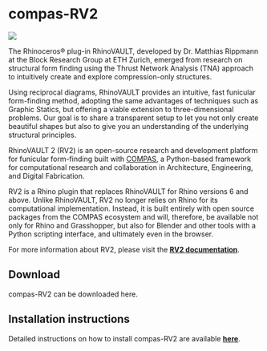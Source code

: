 # compas-RV2

![](../.gitbook/assets/plugin\_title\_slides\_compas\_rv2.jpg)

The Rhinoceros® plug-in RhinoVAULT, developed by Dr. Matthias Rippmann at the Block Research Group at ETH Zurich, emerged from research on structural form finding using the Thrust Network Analysis (TNA) approach to intuitively create and explore compression-only structures.

Using reciprocal diagrams, RhinoVAULT provides an intuitive, fast funicular form-finding method, adopting the same advantages of techniques such as Graphic Statics, but offering a viable extension to three-dimensional problems. Our goal is to share a transparent setup to let you not only create beautiful shapes but also to give you an understanding of the underlying structural principles.

RhinoVAULT 2 (RV2) is an open-source research and development platform for funicular form-finding built with [COMPAS](https://compas-dev.github.io), a Python-based framework for computational research and collaboration in Architecture, Engineering, and Digital Fabrication.

RV2 is a Rhino plugin that replaces RhinoVAULT for Rhino versions 6 and above. Unlike RhinoVAULT, RV2 no longer relies on Rhino for its computational implementation. Instead, it is built entirely with open source packages from the COMPAS ecosystem and will, therefore, be available not only for Rhino and Grasshopper, but also for Blender and other tools with a Python scripting interface, and ultimately even in the browser.

For more information about RV2, please visit the [**RV2 documentation**](https://blockresearchgroup.gitbook.io/rv2/).

## Download

compas-RV2 can be downloaded here.

## Installation instructions

Detailed instructions on how to install compas-RV2 are available [**here**](https://blockresearchgroup.gitbook.io/rv2/quick-start/windows-install).

